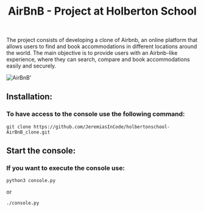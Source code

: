 <h1 align="center">AirBnB - Project at Holberton School</h1>
<br>

The project consists of developing a clone of Airbnb, an online platform that allows users to find and book accommodations in different locations around the world. The main objective is to provide users with an Airbnb-like experience, where they can search, compare and book accommodations easily and securely.

![AirBnB](https://github.com/JeremiasInCode/holbertonschool-AirBnB_clone/assets/80486569/dce407ed-aafa-4741-8019-bdb02936665b)'


<h2> Installation: </h2>
<h3> To have access to the console use the following command: </h3>

```
git clone https://github.com/JeremiasInCode/holbertonschool-AirBnB_clone.git
```

<h2> Start the console: </h2>
<h3>If you want to execute the console use:</h3>

```
python3 console.py
```
or

```
./console.py
```
